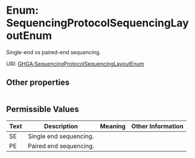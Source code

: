 
# Enum: SequencingProtocolSequencingLayoutEnum


Single-end vs paired-end sequencing.

URI: [GHGA:SequencingProtocolSequencingLayoutEnum](https://w3id.org/GHGA/SequencingProtocolSequencingLayoutEnum)


## Other properties

|  |  |  |
| --- | --- | --- |

## Permissible Values

| Text | Description | Meaning | Other Information |
| :--- | :---: | :---: | ---: |
| SE | Single end sequencing. |  |  |
| PE | Paired end sequencing. |  |  |

